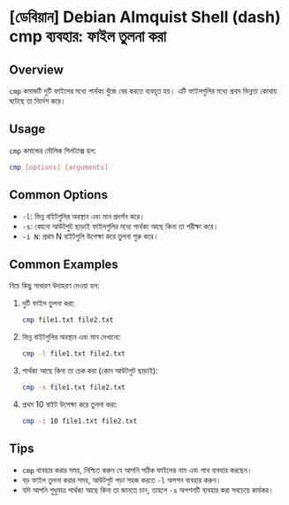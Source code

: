 # [ডেবিয়ান] Debian Almquist Shell (dash) cmp ব্যবহার: ফাইল তুলনা করা

## Overview
`cmp` কমান্ডটি দুটি ফাইলের মধ্যে পার্থক্য খুঁজে বের করতে ব্যবহৃত হয়। এটি ফাইলগুলির মধ্যে প্রথম ভিন্নতা কোথায় ঘটেছে তা নির্দেশ করে।

## Usage
`cmp` কমান্ডের মৌলিক সিনট্যাক্স হল:

```bash
cmp [options] [arguments]
```

## Common Options
- `-l`: ভিন্ন বাইটগুলির অবস্থান এবং মান প্রদর্শন করে।
- `-s`: কোনো আউটপুট ছাড়াই ফাইলগুলির মধ্যে পার্থক্য আছে কিনা তা পরীক্ষা করে।
- `-i N`: প্রথম N বাইটগুলি উপেক্ষা করে তুলনা শুরু করে।

## Common Examples
নিচে কিছু সাধারণ উদাহরণ দেওয়া হল:

1. দুটি ফাইল তুলনা করা:
   ```bash
   cmp file1.txt file2.txt
   ```

2. ভিন্ন বাইটগুলির অবস্থান এবং মান দেখানো:
   ```bash
   cmp -l file1.txt file2.txt
   ```

3. পার্থক্য আছে কিনা তা চেক করা (কোন আউটপুট ছাড়াই):
   ```bash
   cmp -s file1.txt file2.txt
   ```

4. প্রথম 10 বাইট উপেক্ষা করে তুলনা করা:
   ```bash
   cmp -i 10 file1.txt file2.txt
   ```

## Tips
- `cmp` ব্যবহার করার সময়, নিশ্চিত করুন যে আপনি সঠিক ফাইলের নাম এবং পাথ ব্যবহার করছেন।
- বড় ফাইল তুলনা করার সময়, আউটপুট পড়া সহজ করতে `-l` অপশন ব্যবহার করুন।
- যদি আপনি শুধুমাত্র পার্থক্য আছে কিনা তা জানতে চান, তাহলে `-s` অপশনটি ব্যবহার করা সবচেয়ে কার্যকর।
